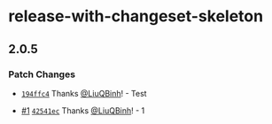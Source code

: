# release-with-changeset-skeleton

## 2.0.5

### Patch Changes

- [`194ffc4`](https://github.com/LiuQBinh/release-with-changeset-skeleton/commit/194ffc4738dfcbc44a94e4380205fccdaf2a910e) Thanks [@LiuQBinh](https://github.com/LiuQBinh)! - Test

- [#1](https://github.com/LiuQBinh/release-with-changeset-skeleton/pull/1) [`42541ec`](https://github.com/LiuQBinh/release-with-changeset-skeleton/commit/42541ec73606f23043e854d63db81647105fcb44) Thanks [@LiuQBinh](https://github.com/LiuQBinh)! - 1
